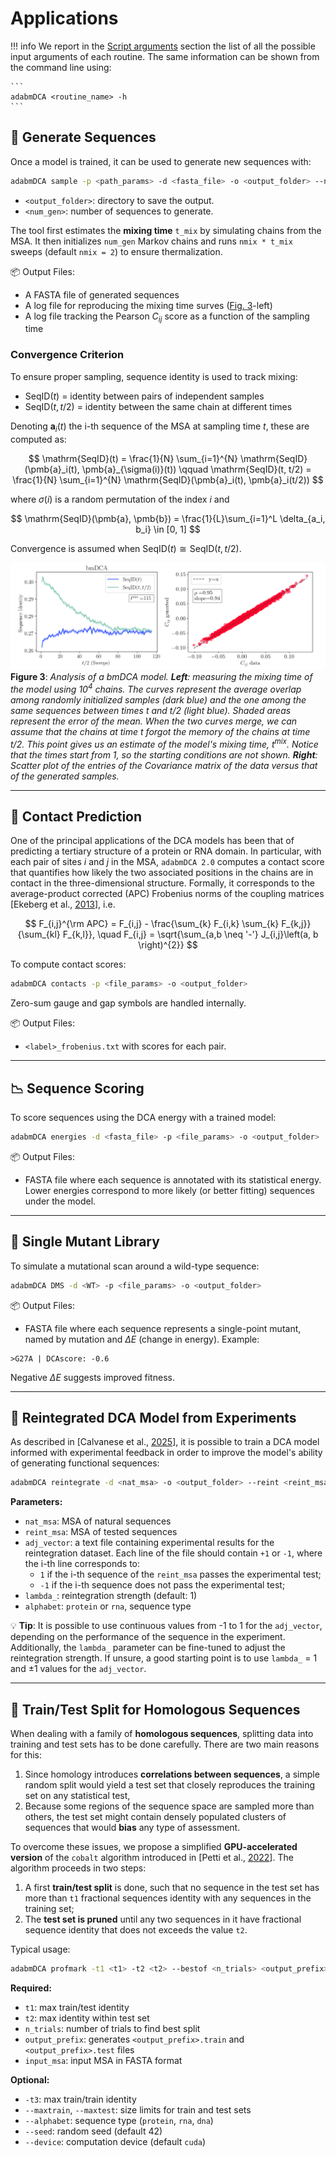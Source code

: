 # Applications

!!! info
    We report in the [Script arguments](script_arguments.md#script_arguments) section the list of all the possible input arguments of each routine. The same information can be shown from the command line using:
    
    ```
    adabmDCA <routine_name> -h
    ```

## <span id="sampling">🧬 Generate Sequences</span>

Once a model is trained, it can be used to generate new sequences with:

```bash
adabmDCA sample -p <path_params> -d <fasta_file> -o <output_folder> --ngen <num_gen>
```

- `<output_folder>`: directory to save the output.
- `<num_gen>`: number of sequences to generate.

The tool first estimates the **mixing time** `t_mix` by simulating chains from the MSA. It then initializes `num_gen` Markov chains and runs `nmix * t_mix` sweeps (default `nmix = 2`) to ensure thermalization. 

📦 Output Files:

- A FASTA file of generated sequences
- A log file for reproducing the mixing time surves ([Fig. 3](#fig-mixing-time)-left)
- A log file tracking the Pearson $C_{ij}$ score as a function of the sampling time 

### Convergence Criterion

To ensure proper sampling, sequence identity is used to track mixing:

- $\mathrm{SeqID}(t)$ = identity between pairs of independent samples
- $\mathrm{SeqID}(t, t/2)$ = identity between the same chain at different times

Denoting $\pmb{a}_i(t)$ the i-th sequence of the MSA at sampling time $t$, these are computed as:

$$
    \mathrm{SeqID}(t) = \frac{1}{N} \sum_{i=1}^{N} \mathrm{SeqID}(\pmb{a}_i(t), \pmb{a}_{\sigma(i)}(t)) \qquad \mathrm{SeqID}(t, t/2) = \frac{1}{N} \sum_{i=1}^{N} \mathrm{SeqID}(\pmb{a}_i(t), \pmb{a}_i(t/2))
$$

where $\sigma(i)$ is a random permutation of the index $i$ and

$$
    \mathrm{SeqID}(\pmb{a}, \pmb{b}) = \frac{1}{L}\sum_{i=1}^L \delta_{a_i, b_i} \in [0, 1]
$$


Convergence is assumed when $\mathrm{SeqID}(t) \cong \mathrm{SeqID}(t, t/2)$.

![Mixing time and scatterplot of Cij](images/bmDCA_mixingtime.png)
<span id="fig-mixing-time">__Figure 3__: _Analysis of a bmDCA model. **Left**: measuring the mixing time of the model using $10^4$ chains. The curves represent the average overlap among randomly initialized samples (dark blue) and the one among the same sequences between times $t$ and $t/2$ (light blue). Shaded areas represent the error of the mean. When the two curves merge, we can assume that the chains at time $t$ forgot the memory of the chains at time $t/2$. This point gives us an estimate of the model's mixing time, $t^{\mathrm{mix}}$.  Notice that the times start from 1, so the starting conditions are not shown. **Right**: Scatter plot of the entries of the Covariance matrix of the data versus that of the generated samples._</span>

---

## <span id="contact-prediction">🔗 Contact Prediction</span>

One of the principal applications of the DCA models has been that of predicting a tertiary structure of a protein or RNA domain. In particular, with each pair of sites $i$ and $j$ in the MSA, `adabmDCA 2.0` computes a contact score that quantifies how likely the two associated positions in the chains are in contact in the three-dimensional structure.
Formally, it corresponds to the average-product corrected (APC) Frobenius norms of the coupling matrices [Ekeberg et al., [2013](https://doi.org/10.1103/PhysRevE.87.012707)], i.e.

$$
F_{i,j}^{\rm APC} = F_{i,j} - \frac{\sum_{k} F_{i,k} \sum_{k} F_{k,j}}{\sum_{kl} F_{k,l}}, \quad F_{i,j} = \sqrt{\sum_{a,b \neq '-'} J_{i,j}\left(a, b \right)^{2}}
$$

To compute contact scores:

```bash
adabmDCA contacts -p <file_params> -o <output_folder>
```
Zero-sum gauge and gap symbols are handled internally.

📦 Output Files:

- `<label>_frobenius.txt` with scores for each pair.

---

## <span id="scoring">📉 Sequence Scoring</span>

To score sequences using the DCA energy with a trained model:

```bash
adabmDCA energies -d <fasta_file> -p <file_params> -o <output_folder>
```

📦 Output Files:

- FASTA file where each sequence is annotated with its statistical energy. Lower energies correspond to more likely (or better fitting) sequences under the model.

---

## <span id="DMS">🧪 Single Mutant Library</span>

To simulate a mutational scan around a wild-type sequence:

```bash
adabmDCA DMS -d <WT> -p <file_params> -o <output_folder>
```

📦 Output Files:

- FASTA file where each sequence represents a single-point mutant, named by mutation and $\Delta E$ (change in energy). Example:

```
>G27A | DCAscore: -0.6
```

Negative $\Delta E$ suggests improved fitness.

---

## <span id="reintegration">🔁 Reintegrated DCA Model from Experiments</span>

As described in [Calvanese et al., [2025](https://doi.org/10.48550/arXiv.2504.01593)], it is possible to train a DCA model informed with experimental feedback in order to improve the model's ability of generating functional sequences:

```bash
adabmDCA reintegrate -d <nat_msa> -o <output_folder> --reint <reint_msa> --adj <adj_vector> --lambda_ <lambda_value> --alphabet <protein/rna>
```

**Parameters:**

- `nat_msa`: MSA of natural sequences
- `reint_msa`: MSA of tested sequences
- `adj_vector`: a text file containing experimental results for the reintegration dataset. Each line of the file should contain `+1` or `-1`, where the i-th line corresponds to:
    - `1` if the i-th sequence of the `reint_msa` passes the experimental test;
    - `-1` if the i-th sequence does not pass the experimental test;
- `lambda_`: reintegration strength (default: 1)
- `alphabet`: `protein` or `rna`, sequence type

💡 __Tip__: It is possible to use continuous values from -1 to 1 for the `adj_vector`, depending on the performance of the sequence in the experiment. Additionally, the `lambda_` parameter can be fine-tuned to adjust the reintegration strength. If unsure, a good starting point is to use `lambda_` = 1 and ±1 values for the `adj_vector`.

---

## <span id="profmark">🧠 Train/Test Split for Homologous Sequences</span>

When dealing with a family of __homologous sequences__, splitting data into training and test sets has to be done carefully. There are two main reasons for this:

1. Since homology introduces __correlations between sequences__, a simple random split would yield a test set that closely reproduces the training set on any statistical test,
2. Because some regions of the sequence space are sampled more than others, the test set might contain densely populated clusters of sequences that would __bias__ any type of assessment.

To overcome these issues, we propose a simplified __GPU-accelerated version__ of the `cobalt` algorithm introduced in [Petti et al., [2022](https://doi.org/10.1371/journal.pcbi.1009492)]. The algorithm proceeds in two steps:

1. A first __train/test split__ is done, such that no sequence in the test set has more than `t1` fractional sequences identity with any sequences in the training set;
2. The __test set is pruned__ until any two sequences in it have fractional sequence identity that does not exceeds the value `t2`.

Typical usage:

```bash
adabmDCA profmark -t1 <t1> -t2 <t2> --bestof <n_trials> <output_prefix> <input_msa>
```

**Required:**

- `t1`: max train/test identity
- `t2`: max identity within test set
- `n_trials`: number of trials to find best split
- `output_prefix`: generates `<output_prefix>.train` and `<output_prefix>.test` files
- `input_msa`: input MSA in FASTA format

**Optional:**

- `-t3`: max train/train identity
- `--maxtrain`, `--maxtest`: size limits for train and test sets
- `--alphabet`: sequence type (`protein`, `rna`, `dna`)
- `--seed`: random seed (default 42)
- `--device`: computation device (default `cuda`)

